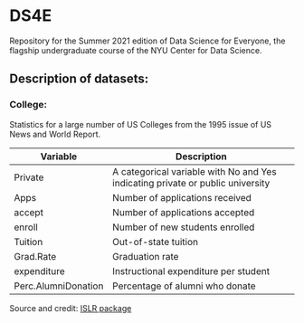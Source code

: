 # DS4E

Repository for the Summer 2021 edition of Data Science for Everyone, the flagship undergraduate course of the NYU Center for Data Science.

## Description of datasets:

### College:

Statistics for a large number of US Colleges from the 1995 issue of US News and World Report.

| Variable    | Description |
| ----------- | ----------- |
| Private               | A categorical variable with No and Yes indicating private or public university |
| Apps                  | Number of applications received        |
| accept                | Number of applications accepted        |
| enroll                | Number of new students enrolled       |
| Tuition               | Out-of-state tuition       |
| Grad.Rate             | Graduation rate        |
| expenditure           | Instructional expenditure per student    |
| Perc.AlumniDonation   | Percentage of alumni who donate  |

Source and credit: [ISLR package](https://cran.r-project.org/web/packages/ISLR/ISLR.pdf)
